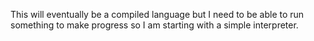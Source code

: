 This will eventually be a compiled language but I need to be able to run something to make progress so I am starting with a simple interpreter.
